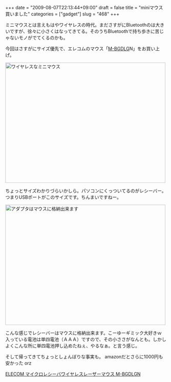 +++
date = "2009-08-07T22:13:44+09:00"
draft = false
title = "miniマウス買いました"
categories = ["gadget"]
slug = "468"
+++

ミニマウスとは言えもはやワイヤレスの時代。まださすがにBluetoothのは大きいですが、徐々に小さくはなってきてる。そのうちBluetoothで持ち歩きに苦じゃないモノがでてくるのかも。

今回はさすがにサイズ優先で、エレコムのマウス「<a href="http://www2.elecom.co.jp/peripheral/mouse/m-bgdl/index.asp">M-BGDLG</a>N」をお買い上げ。

<a title="ワイヤレスなミニマウス by けるる, on Flickr" href="https://www.flickr.com/photos/keruru/3797290731/"><img src="https://farm3.static.flickr.com/2508/3797290731_3d07fd9f19.jpg" alt="ワイヤレスなミニマウス" width="500" height="375" /></a>

ちょっとサイズわかりづらいかしら。パソコンにくっついてるのがレシーバー。つまりUSBポートがこのサイズです。ちんまいですねー。

<a title="アダプタはマウスに格納出来ます by けるる, on Flickr" href="https://www.flickr.com/photos/keruru/3797291985/"><img src="https://farm3.static.flickr.com/2581/3797291985_fa856a9838.jpg" alt="アダプタはマウスに格納出来ます" width="500" height="375" /></a>

こんな感じでレシーバーはマウスに格納出来ます。こーゆーギミック大好きｗ
入っている電池は単四電池（ＡＡＡ）ですので、その小ささがなんとも。しかしよくこんな所に単四電池押し込めたねぇ、やるなぁ。と言う感じ。

そして帰ってきてちょっとしょんぼりな事実も。
amazonだとさらに1000円も安かった orz

<a href="http://www.amazon.co.jp/gp/product/B001LF3HNK?ie=UTF8&amp;tag=kerurudigit-22&amp;linkCode=as2&amp;camp=247&amp;creative=1211&amp;creativeASIN=B001LF3HNK">ELECOM マイクロレシーバワイヤレスレーザーマウス M-BGDLGN</a><img style="border:none !important; margin:0px !important;" src="http://www.assoc-amazon.jp/e/ir?t=kerurudigit-22&amp;l=as2&amp;o=9&amp;a=B001LF3HNK" border="0" alt="" width="1" height="1" />
